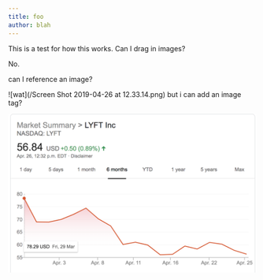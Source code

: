 ```yaml
---
title: foo
author: blah
---
```


This is a test for how this works. Can I drag in images?

No.

can I reference an image?

![wat](/Screen Shot 2019-04-26 at 12.33.14.png)
but i can add an image tag?

<img src="Screen Shot 2019-04-26 at 12.33.14.png">
